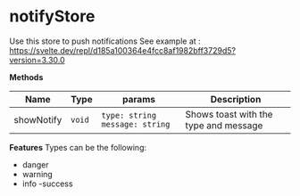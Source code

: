 # notifyStore

Use this store to push notifications
See example at : https://svelte.dev/repl/d185a100364e4fcc8af1982bff3729d5?version=3.30.0

**Methods**


| Name        | Type                  | params                          | Description                                                            |
|-------------|-----------------------|---------------------------------|-----------------------------------------------------------------------|
| showNotify   | `void`               | `type: string` `message: string` |  Shows toast with the type and message |


**Features**
Types can be the following: 
 - danger 
 - warning 
 - info 
 -success 